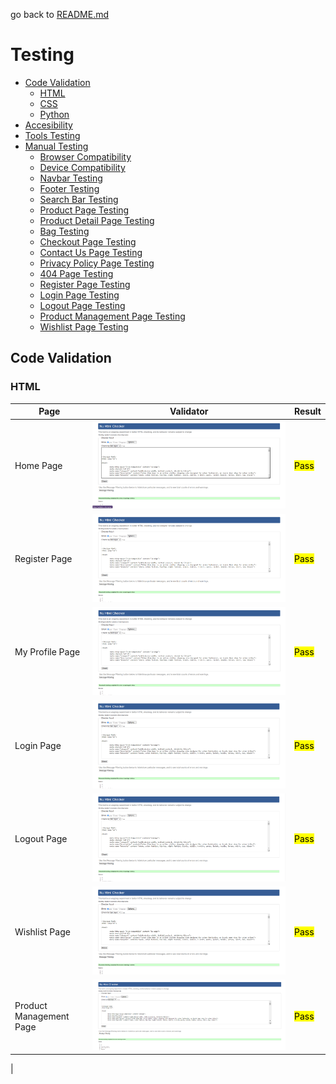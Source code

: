 go back to [README.md](/README.md)

# Testing
- [Code Validation](#code-validation)
    - [HTML](#html)
    - [CSS](#css)
    - [Python](#python)
- [Accesibility](#accesibility)
- [Tools Testing](#tools-testing)
- [Manual Testing](#manual-testing)
    - [Browser Compatibility](#browser-compatibility)
    - [Device Compatibility](#device-compatibility)
    - [Navbar Testing](#navbar-testing)
    - [Footer Testing](#footer-testing)
    - [Search Bar Testing](#search-bar-testing)
    - [Product Page Testing](#product-page-testing)
    - [Product Detail Page Testing](#product-detail-page-testing)
    - [Bag Testing](#bag-testing)
    - [Checkout Page Testing](#checkout-page-testing)
    - [Contact Us Page Testing](#contact-us-page-testing)
    - [Privacy Policy Page Testing](#privacy-policy-page-testing)
    - [404 Page Testing](#404-page-testing)
    - [Register Page Testing](#register-page-testing)
    - [Login Page Testing](#login-page-testing)
    - [Logout Page Testing](#logout-page-testing)
    - [Product Management Page Testing](#product-management-page-testing)
    - [Wishlist Page Testing](#wishlist-page-testing)

## Code Validation
### HTML

|Page|Validator|Result|
| --- | --- | --- |
| Home Page | ![home](documentation_assets/testing/home.png) | <mark>Pass<mark> |
| Register Page | ![register](documentation_assets/testing/register.png) | <mark>Pass<mark> |
| My Profile Page | ![my-profile](documentation_assets/testing/my-profile.png) | <mark>Pass<mark> |
| Login Page | ![login](documentation_assets/testing/login.png) | <mark>Pass<mark> |
| Logout Page | ![logout](documentation_assets/testing/logout.png) | <mark>Pass<mark> |
| Wishlist Page | ![wishlist](documentation_assets/testing/wishlist.png) | <mark>Pass<mark> |
| Product Management Page | ![product-management](documentation_assets/testing/product-management.png) | <mark>Pass<mark> |
| 
